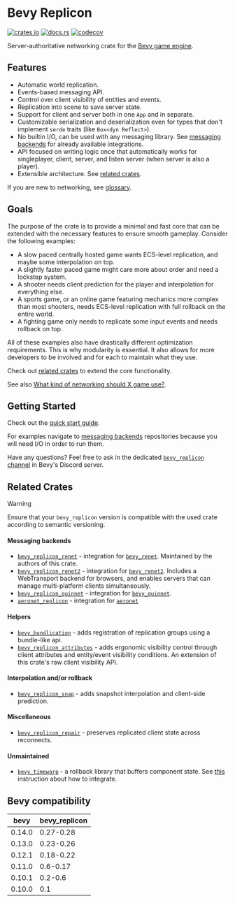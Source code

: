 # Bevy Replicon

[![crates.io](https://img.shields.io/crates/v/bevy_replicon)](https://crates.io/crates/bevy_replicon)
[![docs.rs](https://docs.rs/bevy_replicon/badge.svg)](https://docs.rs/bevy_replicon)
[![codecov](https://codecov.io/gh/projectharmonia/bevy_replicon/graph/badge.svg?token=N1G28NQB1L)](https://codecov.io/gh/projectharmonia/bevy_replicon)

Server-authoritative networking crate for the [Bevy game engine](https://bevyengine.org).

## Features

- Automatic world replication.
- Events-based messaging API.
- Control over client visibility of entities and events.
- Replication into scene to save server state.
- Support for client and server both in one `App` and in separate.
- Customizable serialization and deserialization even for types that don't implement `serde` traits (like `Box<dyn Reflect>`).
- No builtin I/O, can be used with any messaging library. See [messaging backends](#messaging-backends) for already available integrations.
- API focused on writing logic once that automatically works for singleplayer, client, server, and listen server (when server is also a player).
- Extensible architecture. See [related crates](#related-crates).

If you are new to networking, see [glossary](https://gist.github.com/maniwani/f92cc5d827b00163f5846ea7dcb90d44).

## Goals

The purpose of the crate is to provide a minimal and fast core that can be extended with the necessary features to ensure smooth gameplay. Consider the following examples:

- A slow paced centrally hosted game wants ECS-level replication, and maybe some interpolation on top.
- A slightly faster paced game might care more about order and need a lockstep system.
- A shooter needs client prediction for the player and interpolation for everything else.
- A sports game, or an online game featuring mechanics more complex than most shooters, needs ECS-level replication with full rollback on the entire world.
- A fighting game only needs to replicate some input events and needs rollback on top.

All of these examples also have drastically different optimization requirements. This is why modularity is essential. It also allows for more developers to be involved and for each to maintain what they use.

Check out [related crates](#related-crates) to extend the core functionality.

See also [What kind of networking should X game use?](https://github.com/bevyengine/bevy/discussions/8675).

## Getting Started

Check out the [quick start guide](https://docs.rs/bevy_replicon).

For examples navigate to [messaging backends](#messaging-backends) repositories because you will need I/O in order to run them.

Have any questions? Feel free to ask in the dedicated [`bevy_replicon` channel](https://discord.com/channels/691052431525675048/1090432346907492443) in Bevy's Discord server.

## Related Crates

> [!WARNING]
> Ensure that your `bevy_replicon` version is compatible with the used crate according to semantic versioning.

#### Messaging backends

- [`bevy_replicon_renet`](https://github.com/projectharmonia/bevy_replicon_renet) - integration for [`bevy_renet`](https://github.com/lucaspoffo/renet/tree/master/bevy_renet). Maintained by the authors of this crate.
- [`bevy_replicon_renet2`](https://github.com/UkoeHB/renet2/tree/main/bevy_replicon_renet2) - integration for [`bevy_renet2`](https://github.com/UkoeHB/renet2/tree/main/bevy_renet2). Includes a WebTransport backend for browsers, and enables servers that can manage multi-platform clients simultaneously.
- [`bevy_replicon_quinnet`](https://github.com/Henauxg/bevy_quinnet/tree/main/bevy_replicon_quinnet) - integration for [`bevy_quinnet`](https://github.com/Henauxg/bevy_quinnet).
- [`aeronet_replicon`](https://github.com/aecsocket/aeronet/tree/main/crates/aeronet_replicon) - integration for [`aeronet`](https://github.com/aecsocket/aeronet)

#### Helpers

- [`bevy_bundlication`](https://github.com/NiseVoid/bevy_bundlication) - adds registration of replication groups using a bundle-like api.
- [`bevy_replicon_attributes`](https://github.com/UkoeHB/bevy_replicon_attributes) - adds ergonomic visibility control through client attributes and entity/event visibility conditions. An extension of this crate's raw client visibility API.

#### Interpolation and/or rollback

- [`bevy_replicon_snap`](https://github.com/Bendzae/bevy_replicon_snap) - adds snapshot interpolation and client-side prediction.

#### Miscellaneous

- [`bevy_replicon_repair`](https://github.com/UkoeHB/bevy_replicon_repair) - preserves replicated client state across reconnects.

#### Unmaintained

- [`bevy_timewarp`](https://github.com/RJ/bevy_timewarp) - a rollback library that buffers component state. See [this](https://github.com/RJ/bevy_timewarp/blob/main/REPLICON_INTEGRATION.md) instruction about how to integrate.

## Bevy compatibility

| bevy        | bevy_replicon |
| ----------- | ------------- |
| 0.14.0      | 0.27-0.28     |
| 0.13.0      | 0.23-0.26     |
| 0.12.1      | 0.18-0.22     |
| 0.11.0      | 0.6-0.17      |
| 0.10.1      | 0.2-0.6       |
| 0.10.0      | 0.1           |
